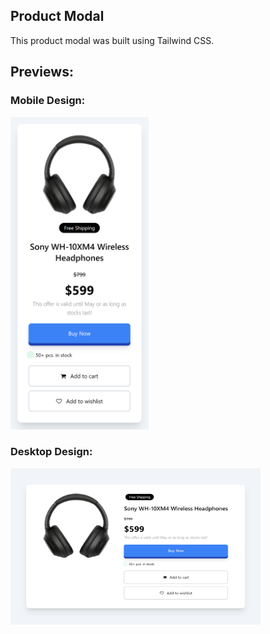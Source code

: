 ## Product Modal

This product modal was built using Tailwind CSS.

## Previews:

### Mobile Design:
<img src="design/product-modal - mobile.png" alt="Product Modal Mobile Design" height="500px"></img>

### Desktop Design:
<img src="design/product-modal - desktop.png" alt="Product Modal Desktop Design" width="400px" height="250px"></img>
